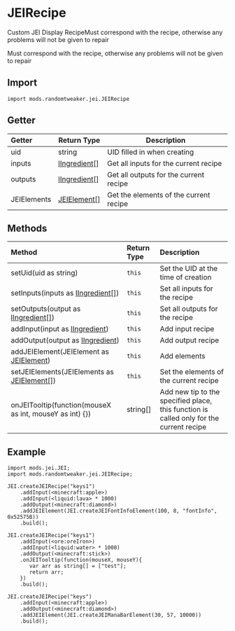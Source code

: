 # JEIRecipe

Custom JEI Display RecipeMust correspond with the recipe, otherwise any problems will not be given
to repair

Must correspond with the recipe, otherwise any problems will not be given to repair

## Import

```zenscript
import mods.randomtweaker.jei.JEIRecipe
```

## Getter

| Getter | Return Type | Description |
|:---- | ---- | -----|
| uid | string | UID filled in when creating |
| inputs | [IIngredient[]](https://docs.blamejared.com/1.12/en/Vanilla/Variable_Types/IIngredient/) | Get all inputs for the current recipe |
| outputs | [IIngredient[]](https://docs.blamejared.com/1.12/en/Vanilla/Variable_Types/IIngredient/) | Get all outputs for the current recipe |
| JEIElements | [JEIElement[]](../JEIElement/JEIElement.md) | Get the elements of the current recipe |

## Methods

| Method | Return Type | Description |
|:------ | :------ | :------ |
| setUid(uid as string) | ``this`` | Set  the UID at the time of creation |
| setInputs(inputs as [IIngredient[]](https://docs.blamejared.com/1.12/en/Vanilla/Variable_Types/IIngredient/)) | ``this`` | Set all inputs for the recipe |
| setOutputs(output as [IIngredient[]](https://docs.blamejared.com/1.12/en/Vanilla/Variable_Types/IIngredient/)) | ``this`` | Set all outputs for the recipe |
| addInput(input as [IIngredient](https://docs.blamejared.com/1.12/en/Vanilla/Variable_Types/IIngredient/)) | ``this`` | Add input recipe |
| addOutput(output as [IIngredient](https://docs.blamejared.com/1.12/en/Vanilla/Variable_Types/IIngredient/)) | ``this``| Add output recipe |
| addJEIElement(JEIElement as [JEIElement](../JEIElement/JEIElement.md)) | ``this`` | Add elements |
| setJEIElements(JEIElements as [JEIElement[]](../JEIElement/JEIElement.md)) | ``this`` | Set the elements of the current recipe |
| onJEITooltip(function(mouseX as int, mouseY as int) {}) | string[] | Add new tip to the specified place, this function is called only for the current recipe |

## Example

```zenscript
import mods.jei.JEI;
import mods.randomtweaker.jei.JEIRecipe;

JEI.createJEIRecipe("keys1")
    .addInput(<minecraft:apple>)
    .addInput(<liquid:lava> * 1000)
    .addOutput(<minecraft:diamond>)
    .addJEIElement(JEI.createJEIFontInfoElement(100, 8, "fontInfo", 0x52575B))
    .build();

JEI.createJEIRecipe("keys1")
    .addInput(<ore:oreIron>)
    .addInput(<liquid:water> * 1000)
    .addOutput(<minecraft:stick>)
    .onJEITooltip(function(mouseX, mouseY){
       var arr as string[] = ["test"];
       return arr;
    })
    .build();

JEI.createJEIRecipe("keys")
    .addInput(<minecraft:apple>)
    .addOutput(<minecraft:diamond>)
    .addJEIElement(JEI.createJEIManaBarElement(30, 57, 10000))
    .build();
```
